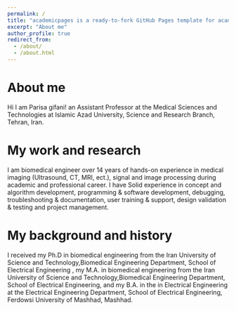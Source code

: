 ```yaml
---
permalink: /
title: "academicpages is a ready-to-fork GitHub Pages template for academic personal websites"
excerpt: "About me"
author_profile: true
redirect_from: 
  - /about/
  - /about.html
---
```

About me
======
Hi I am Parisa gifani! an Assistant Professor at the Medical Sciences and Technologies at Islamic Azad University, Science and Research Branch, Tehran, Iran. 


My work and research
======

I am biomedical engineer over 14 years of hands-on experience in medical imaging (Ultrasound, CT, MRI, ect.), signal and image processing during academic and professional career. I have Solid experience in concept and algorithm development, programming & software development, debugging, troubleshooting & documentation, user training & support, design validation & testing and project management.  


My background and history
======
I received my Ph.D in biomedical engineering from the Iran University of Science and Technology,Biomedical Engineering Department, School of Electrical Engineering , my M.A. in biomedical engineering from the Iran University of Science and Technology,Biomedical Engineering Department, School of Electrical Engineering, and my B.A. in the in Electrical Engineering at the Electrical Engineering Department, School of Electrical Engineering, Ferdowsi University of Mashhad, Mashhad.


